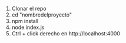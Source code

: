 1. Clonar el repo
2. cd "nombredelproyecto"
3. npm install
4. node index.js
5. Ctrl + click derecho en http://localhost:4000
